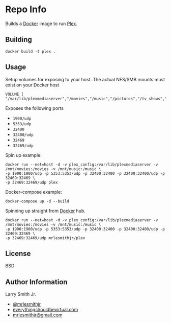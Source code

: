 Repo Info
=========
Builds a [Docker] image to run [Plex].

Building
--------
```
docker build -t plex .
```
Usage
-----
Setup volumes for exposing to your host. The actual NFS/SMB mounts must exist
on your Docker host
```
VOLUME [ "/var/lib/plexmediaserver","/movies","/music","/pictures","/tv_shows","/videos"]
```
Exposes the following ports
* `1900/udp`
* `5353/udp`
* `32400`
* `32400/udp`
* `32469`
* `32469/udp`

Spin up example:
```
docker run --net=host -d -v plex_config:/var/lib/plexmediaserver -v /mnt/movies:/movies -v /mnt/music:/music \
-p 1900:1900/udp -p 5353:5353/udp -p 32400:32400 -p 32400:32400/udp -p 32469:32469 \
-p 32469:32469/udp plex
```

Docker-compose example:
```
docker-compose up -d --build
```

Spinning up straight from [Docker] hub.
```
docker run --net=host -d -v plex_config:/var/lib/plexmediaserver -v /mnt/movies:/movies -v /mnt/music:/music \
-p 1900:1900/udp -p 5353:5353/udp -p 32400:32400 -p 32400:32400/udp -p 32469:32469 \
-p 32469:32469/udp mrlesmithjr/plex
```

License
-------

BSD

Author Information
------------------

Larry Smith Jr.
- [@mrlesmithjr]
- [everythingshouldbevirtual.com]
- [mrlesmithjr@gmail.com]


[Ansible]: <https://www.ansible.com/>
[Docker]: <https://www.docker.com>
[Plex]: <https://www.plex.tv/>
[@mrlesmithjr]: <https://twitter.com/mrlesmithjr>
[everythingshouldbevirtual.com]: <http://everythingshouldbevirtual.com>
[mrlesmithjr@gmail.com]: <mailto:mrlesmithjr@gmail.com>
